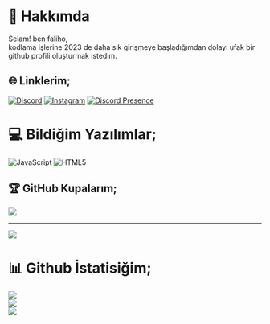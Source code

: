 # 💫 Hakkımda
Selam! ben faliho,<br>kodlama işlerine 2023 de daha sık girişmeye başladığımdan dolayı ufak bir github profili oluşturmak istedim.


## 🌐 Linklerim;
[![Discord](https://img.shields.io/badge/Discord-%237289DA.svg?logo=discord&logoColor=white)](https://discord.gg/https://discord.gg/ZGEjt9UkA5) [![Instagram](https://img.shields.io/badge/Instagram-%23E4405F.svg?logo=Instagram&logoColor=white)](https://instagram.com/https://www.instagram.com/fal1h0/) 
[![Discord Presence](https://lanyard.cnrad.dev/api/1077030644586131527)](https://discord.com/users/1077030644586131527)

# 💻 Bildiğim Yazılımlar;
![JavaScript](https://img.shields.io/badge/javascript-%23323330.svg?style=for-the-badge&logo=javascript&logoColor=%23F7DF1E) ![HTML5](https://img.shields.io/badge/html5-%23E34F26.svg?style=for-the-badge&logo=html5&logoColor=white)

## 🏆 GitHub Kupalarım;
![](https://github-profile-trophy.vercel.app/?username=falih0&theme=nord&no-frame=false&no-bg=true&margin-w=4)

---
[![](https://visitcount.itsvg.in/api?id=falih0&icon=5&color=0)](https://visitcount.itsvg.in)

# 📊 Github İstatisiğim;
![](https://github-readme-stats.vercel.app/api?username=falih0&theme=tokyonight&hide_border=false&include_all_commits=false&count_private=false)<br/> ![](https://github-readme-streak-stats.herokuapp.com/?user=falih0&theme=tokyonight&hide_border=false)<br/> ![](https://github-readme-stats.vercel.app/api/top-langs/?username=falih0&theme=tokyonight&hide_border=false&include_all_commits=false&count_private=false&layout=compact)

<!-- Proudly created with GPRM ( https://gprm.itsvg.in ) -->
